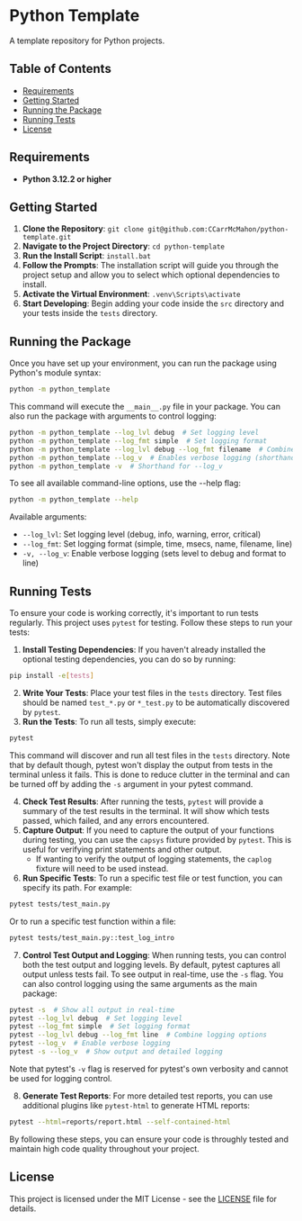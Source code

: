 # Python Template

A template repository for Python projects.

## Table of Contents

-   [Requirements](#requirements)
-   [Getting Started](#getting-started)
-   [Running the Package](#running-the-package)
-   [Running Tests](#running-tests)
-   [License](#license)

## Requirements

-   **Python 3.12.2 or higher**

## Getting Started

1.  **Clone the Repository**: `git clone git@github.com:CCarrMcMahon/python-template.git`
2.  **Navigate to the Project Directory**: `cd python-template`
3.  **Run the Install Script**: `install.bat`
4.  **Follow the Prompts**: The installation script will guide you through the project setup and allow you to select which optional dependencies to install.
5.  **Activate the Virtual Environment**: `.venv\Scripts\activate`
6.  **Start Developing**: Begin adding your code inside the `src` directory and your tests inside the `tests` directory.

## Running the Package

Once you have set up your environment, you can run the package using Python's module syntax:

```sh
python -m python_template
```

This command will execute the `__main__.py` file in your package. You can also run the package with arguments to control logging:

```sh
python -m python_template --log_lvl debug  # Set logging level
python -m python_template --log_fmt simple  # Set logging format
python -m python_template --log_lvl debug --log_fmt filename  # Combine logging options
python -m python_template --log_v  # Enables verbose logging (shorthand for debug level and line format)
python -m python_template -v  # Shorthand for --log_v
```

To see all available command-line options, use the --help flag:

```sh
python -m python_template --help
```

Available arguments:

-   `--log_lvl`: Set logging level (debug, info, warning, error, critical)
-   `--log_fmt`: Set logging format (simple, time, msecs, name, filename, line)
-   `-v, --log_v`: Enable verbose logging (sets level to debug and format to line)

## Running Tests

To ensure your code is working correctly, it's important to run tests regularly. This project uses `pytest` for testing. Follow these steps to run your tests:

1.  **Install Testing Dependencies**: If you haven't already installed the optional testing dependencies, you can do so by running:

```sh
pip install -e[tests]
```

2.  **Write Your Tests**: Place your test files in the `tests` directory. Test files should be named `test_*.py` or `*_test.py` to be automatically discovered by `pytest`.
3.  **Run the Tests**: To run all tests, simply execute:

```sh
pytest
```

This command will discover and run all test files in the `tests` directory. Note that by default though, pytest won't display the output from tests in the terminal unless it fails. This is done to reduce clutter in the terminal and can be turned off by adding the `-s` argument in your pytest command.

4.  **Check Test Results**: After running the tests, `pytest` will provide a summary of the test results in the terminal. It will show which tests passed, which failed, and any errors encountered.
5.  **Capture Output**: If you need to capture the output of your functions during testing, you can use the `capsys` fixture provided by `pytest`. This is useful for verifying print statements and other output.
    -   If wanting to verify the output of logging statements, the `caplog` fixture will need to be used instead.
6.  **Run Specific Tests**: To run a specific test file or test function, you can specify its path. For example:

```sh
pytest tests/test_main.py
```

Or to run a specific test function within a file:

```sh
pytest tests/test_main.py::test_log_intro
```

7.  **Control Test Output and Logging**: When running tests, you can control both the test output and logging levels. By default, pytest captures all output unless tests fail. To see output in real-time, use the `-s` flag. You can also control logging using the same arguments as the main package:

```sh
pytest -s  # Show all output in real-time
pytest --log_lvl debug  # Set logging level
pytest --log_fmt simple  # Set logging format
pytest --log_lvl debug --log_fmt line  # Combine logging options
pytest --log_v  # Enable verbose logging
pytest -s --log_v  # Show output and detailed logging
```

Note that pytest's `-v` flag is reserved for pytest's own verbosity and cannot be used for logging control.

8.  **Generate Test Reports**: For more detailed test reports, you can use additional plugins like `pytest-html` to generate HTML reports:

```sh
pytest --html=reports/report.html --self-contained-html
```

By following these steps, you can ensure your code is throughly tested and maintain high code quality throughout your project.

## License

This project is licensed under the MIT License - see the [LICENSE](LICENSE) file for details.
